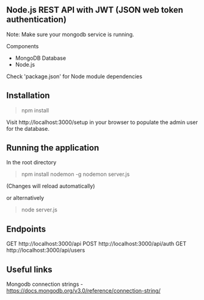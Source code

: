 Node.js REST API with JWT (JSON web token authentication)
---------------------------------------------------------

Note: Make sure your mongodb service is running.

Components

- MongoDB Database
- Node.js

Check 'package.json' for Node module dependencies

Installation
------------

> npm install

Visit http://localhost:3000/setup in your browser to populate the admin user for the database.


Running the application
------------------------

In the root directory

> npm install nodemon -g
> nodemon server.js

(Changes will reload automatically)

or alternatively

> node server.js

Endpoints
----------

GET http://localhost:3000/api
POST http://localhost:3000/api/auth
GET http://localhost:3000/api/users


Useful links
------------

Mongodb connection strings - https://docs.mongodb.org/v3.0/reference/connection-string/
